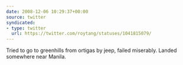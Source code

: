 ```yaml
---
date: 2008-12-06 10:29:37+00:00
source: twitter
syndicated:
- type: twitter
  url: https://twitter.com/roytang/statuses/1041815079/
---
```


Tried to go to greenhills from ortigas by jeep, failed miserably. Landed somewhere near Manila.